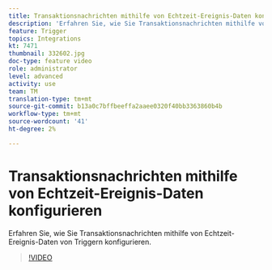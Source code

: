 ```yaml
---
title: Transaktionsnachrichten mithilfe von Echtzeit-Ereignis-Daten konfigurieren
description: 'Erfahren Sie, wie Sie Transaktionsnachrichten mithilfe von Echtzeit-Ereignis-Daten von Triggern konfigurieren. '
feature: Trigger
topics: Integrations
kt: 7471
thumbnail: 332602.jpg
doc-type: feature video
role: administrator
level: advanced
activity: use
team: TM
translation-type: tm+mt
source-git-commit: b13a0c7bffbeeffa2aaee0320f40bb3363860b4b
workflow-type: tm+mt
source-wordcount: '41'
ht-degree: 2%

---
```



# Transaktionsnachrichten mithilfe von Echtzeit-Ereignis-Daten konfigurieren

Erfahren Sie, wie Sie Transaktionsnachrichten mithilfe von Echtzeit-Ereignis-Daten von Triggern konfigurieren.

>[!VIDEO](https://video.tv.adobe.com/v/332602?quality=12)
